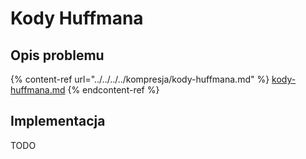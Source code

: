 # Kody Huffmana

## Opis problemu

{% content-ref url="../../../../kompresja/kody-huffmana.md" %}
[kody-huffmana.md](../../../../kompresja/kody-huffmana.md)
{% endcontent-ref %}

## Implementacja

TODO
